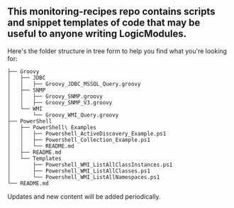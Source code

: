 ## This monitoring-recipes repo contains scripts and snippet templates of code that may be useful to anyone writing LogicModules.

Here's the folder structure in tree form to help you find what you're looking for:

```
├── Groovy
│   ├── JDBC 
│   │   ├── Groovy_JDBC_MSSQL_Query.groovy
│   ├── SNMP
│   │   ├── Groovy_SNMP.groovy
│   │   ├── Groovy_SNMP_V3.groovy
│   └── WMI
│       └── Groovy_WMI_Query.groovy
├── PowerShell
│   ├── PowerShell\ Examples
│   │   ├── Powershell_ActiveDiscovery_Example.ps1
│   │   ├── Powershell_Collection_Example.ps1
│   │   └── README.md
│   ├── README.md
│   └── Templates
│       ├── Powershell_WMI_ListAllClassInstances.ps1
│       ├── Powershell_WMI_ListAllClasses.ps1
│       └── Powershell_WMI_ListAllNamespaces.ps1
└── README.md

```
Updates and new content will be added periodically.
